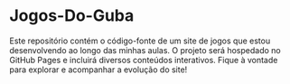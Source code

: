 # Jogos-Do-Guba
Este repositório contém o código-fonte de um site de jogos que estou desenvolvendo ao longo das minhas aulas. O projeto será hospedado no GitHub Pages e incluirá diversos conteúdos interativos. Fique à vontade para explorar e acompanhar a evolução do site!

